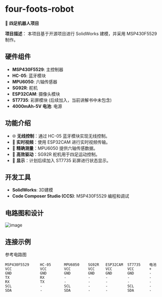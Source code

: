 # four-foots-robot

🤖 **四足机器人项目**

**项目描述**：
本项目基于开源项目进行 SolidWorks 建模，并采用 MSP430F5529 制作。

## 硬件组件
- **MSP430F5529**: 主控制器
- **HC-05**: 蓝牙模块
- **MPU6050**: 六轴传感器
- **SG92R**: 舵机
- **ESP32CAM**: 摄像头模块
- **ST7735**: 彩屏模块 (后续加入，当前讲解书中未包含)
- **4000mAh-5V 电池**: 电源

## 功能介绍
- 🌐 **无线控制**：通过 HC-05 蓝牙模块实现无线控制。
- 🎥 **实时视频**：使用 ESP32CAM 进行实时视频传输。
- 📐 **精确测量**：MPU6050 提供六轴传感数据。
- 🚀 **高效驱动**：SG92R 舵机用于四足运动控制。
- 🌈 **显示**：计划后续加入 ST7735 彩屏进行状态显示。

## 开发工具
- **SolidWorks**: 3D建模
- **Code Composer Studio (CCS)**: MSP430F5529 编程和调试

## 电路图和设计
![image](https://github.com/pieceofApple/four-foots-robot/assets/116827010/e4aac959-82cb-461b-aae7-86a5f60cc94b)


## 连接示例
参考电路图
```plaintext
MSP430F5529     HC-05      MPU6050    SG92R   ESP32CAM  ST7735    电池
VCC             VCC        VCC        VCC     VCC       VCC       +
GND             GND        GND        GND     GND       GND       -
TX              RX         -          -       -         -         -
RX              TX         -          -       -         -         -
SCL             -          SCL        -       -         SCL       -
SDA             -          SDA        -       -         SDA       -

